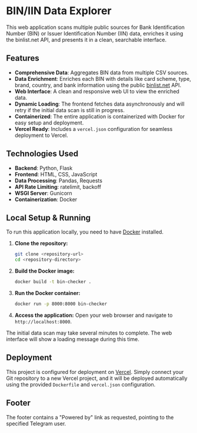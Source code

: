 # BIN/IIN Data Explorer

This web application scans multiple public sources for Bank Identification Number (BIN) or Issuer Identification Number (IIN) data, enriches it using the binlist.net API, and presents it in a clean, searchable interface.

## Features

- **Comprehensive Data**: Aggregates BIN data from multiple CSV sources.
- **Data Enrichment**: Enriches each BIN with details like card scheme, type, brand, country, and bank information using the public [binlist.net](https://binlist.net/) API.
- **Web Interface**: A clean and responsive web UI to view the enriched data.
- **Dynamic Loading**: The frontend fetches data asynchronously and will retry if the initial data scan is still in progress.
- **Containerized**: The entire application is containerized with Docker for easy setup and deployment.
- **Vercel Ready**: Includes a `vercel.json` configuration for seamless deployment to Vercel.

## Technologies Used

- **Backend**: Python, Flask
- **Frontend**: HTML, CSS, JavaScript
- **Data Processing**: Pandas, Requests
- **API Rate Limiting**: ratelimit, backoff
- **WSGI Server**: Gunicorn
- **Containerization**: Docker

## Local Setup & Running

To run this application locally, you need to have [Docker](https://www.docker.com/get-started) installed.

1.  **Clone the repository:**
    ```bash
    git clone <repository-url>
    cd <repository-directory>
    ```

2.  **Build the Docker image:**
    ```bash
    docker build -t bin-checker .
    ```

3.  **Run the Docker container:**
    ```bash
    docker run -p 8000:8000 bin-checker
    ```

4.  **Access the application:**
    Open your web browser and navigate to `http://localhost:8000`.

The initial data scan may take several minutes to complete. The web interface will show a loading message during this time.

## Deployment

This project is configured for deployment on [Vercel](https://vercel.com). Simply connect your Git repository to a new Vercel project, and it will be deployed automatically using the provided `Dockerfile` and `vercel.json` configuration.

## Footer

The footer contains a "Powered by" link as requested, pointing to the specified Telegram user.